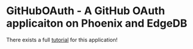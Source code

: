 # GitHubOAuth - A GitHub OAuth applicaiton on Phoenix and EdgeDB

There exists a full [tutorial](https://www.edgedb.com/docs/guides/tutorials/phoenix_github_oauth) for this application!
